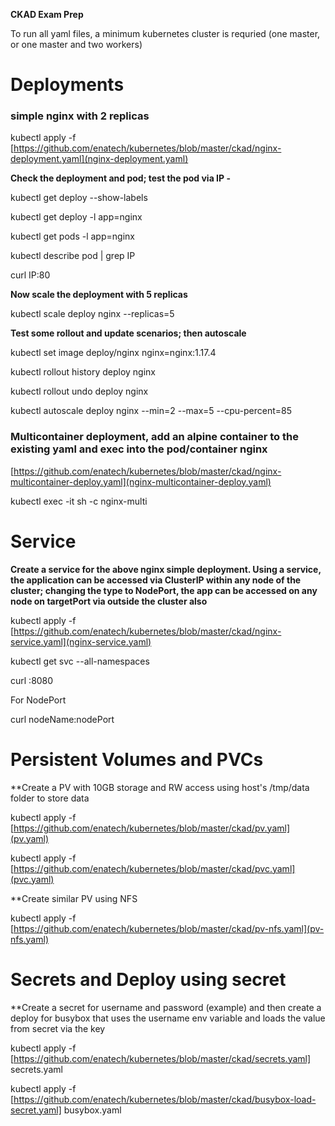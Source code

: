 **CKAD Exam Prep**

To run all yaml files, a minimum kubernetes cluster is requried (one master, or one master and two workers)

# Deployments
### simple nginx with 2 replicas

kubectl apply -f [https://github.com/enatech/kubernetes/blob/master/ckad/nginx-deployment.yaml](nginx-deployment.yaml)

**Check the deployment and pod; test the pod via IP -**

kubectl get deploy --show-labels

kubectl get deploy -l app=nginx

kubectl get pods -l app=nginx

kubectl describe pod <podname> | grep IP

curl IP:80

**Now scale the deployment with 5 replicas**

kubectl scale deploy nginx --replicas=5

**Test some rollout and update scenarios; then autoscale**

kubectl set image deploy/nginx nginx=nginx:1.17.4

kubectl rollout history deploy nginx

kubectl rollout undo deploy nginx

kubectl autoscale deploy nginx --min=2 --max=5 --cpu-percent=85

### Multicontainer deployment, add an alpine container to the existing yaml and exec into the pod/container nginx

[https://github.com/enatech/kubernetes/blob/master/ckad/nginx-multicontainer-deploy.yaml](nginx-multicontainer-deploy.yaml)

kubectl exec -it <podname> sh -c nginx-multi
  
# Service

**Create a service for the above nginx simple deployment. Using a service, the application can be accessed via ClusterIP within any node of the cluster; changing the type to NodePort, the app can be accessed on any node on targetPort via outside the cluster also**

kubectl apply -f [https://github.com/enatech/kubernetes/blob/master/ckad/nginx-service.yaml](nginx-service.yaml)

kubectl get svc --all-namespaces

curl <ClusterIp>:8080
  
For NodePort

curl nodeName:nodePort

# Persistent Volumes and PVCs

**Create a PV with 10GB storage and RW access using host's /tmp/data folder to store data

kubectl apply -f [https://github.com/enatech/kubernetes/blob/master/ckad/pv.yaml](pv.yaml)

kubectl apply -f [https://github.com/enatech/kubernetes/blob/master/ckad/pvc.yaml](pvc.yaml)
  
**Create similar PV using NFS

kubectl apply -f [https://github.com/enatech/kubernetes/blob/master/ckad/pv-nfs.yaml](pv-nfs.yaml)

# Secrets and Deploy using secret

**Create a secret for username and password (example) and then create a deploy for busybox that uses the username env variable and loads the value from secret via the key

kubectl apply -f [https://github.com/enatech/kubernetes/blob/master/ckad/secrets.yaml] secrets.yaml

kubectl apply -f [https://github.com/enatech/kubernetes/blob/master/ckad/busybox-load-secret.yaml] busybox.yaml
